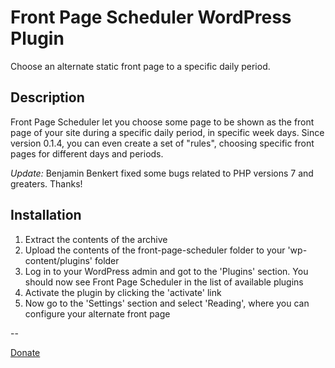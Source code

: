 # Front Page Scheduler WordPress Plugin

Choose an alternate static front page to a specific daily period.

## Description

Front Page Scheduler let you choose some page to be shown as the front page of your site during a specific daily period, in specific week days. Since version 0.1.4, you can even create a set of "rules", choosing specific front pages for different days and periods.

*Update:* Benjamin Benkert fixed some bugs related to PHP versions 7 and greaters. Thanks!


## Installation

1. Extract the contents of the archive
2. Upload the contents of the front-page-scheduler folder to your 'wp-content/plugins' folder
3. Log in to your WordPress admin and got to the 'Plugins' section. You should now see Front Page Scheduler in the list of available plugins
4. Activate the plugin by clicking the 'activate' link
5. Now go to the 'Settings' section and select 'Reading', where you can configure your alternate front page

--

[Donate](https://www.paypal.com/cgi-bin/webscr?cmd=_donations&business=ederson@gmail.com&lc=BR&currency_code=BRL&item_name=Front%20Page%20Scheduler%20Wordpress%20Plugin)
